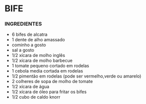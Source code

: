 # BIFE

### INGREDIENTES





- 6 bifes de alcatra
- 1 dente de alho amassado
- cominho a gosto
- sal a gosto
- 1/2 xícara de molho inglês
- 1/2 xícara de molho barbecue
- 1 tomate pequeno cortado em rodelas
- 1 cebola media cortada em rodelas
- 1/2 pimentão em rodelas (pode ser vermelho,verde ou amarelo)
- 2 colheres de sopa de molho de tomate
- 1/2 xícara de água
- 1/2 xícara de óleo para fritar os bifes
- 1/2 cubo de caldo knorr
